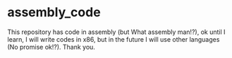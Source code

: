 # assembly_code
This repository has code in assembly (but What assembly man!?), ok until I learn, I will write codes in x86, but in the future I will use other languages (No promise ok!?). Thank you.
